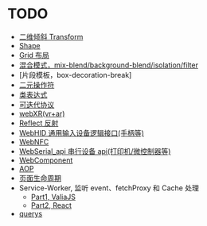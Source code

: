 # TODO

- [二维倾斜 Transform](https://developer.mozilla.org/zh-CN/docs/Web/CSS/transform-function/skew)
- [Shape](https://developer.mozilla.org/zh-CN/docs/Web/CSS/shape-outside)
- [Grid 布局](https://developer.mozilla.org/zh-CN/docs/Web/CSS/grid-auto-flow)
- [混合模式，mix-blend/background-blend/isolation/filter](https://developer.mozilla.org/zh-CN/docs/Web/CSS/mix-blend-mode)
- [片段模板，box-decoration-break]
- [二元操作符](https://developer.mozilla.org/zh-CN/docs/Web/JavaScript/Reference/Operators/Bitwise_Operators)
- [类表达式](https://developer.mozilla.org/zh-CN/docs/Web/JavaScript/Reference/Operators/class)
- [可迭代协议](https://developer.mozilla.org/zh-CN/docs/Web/JavaScript/Reference/Iteration_protocols)
- [webXR(vr+ar)](https://developer.mozilla.org/zh-CN/docs/Web/API/WebXR_Device_API)
- [Reflect 反射](https://developer.mozilla.org/zh-CN/docs/Web/JavaScript/Reference/Global_Objects/Reflect)
- [WebHID 通用输入设备逻辑接口(手柄等)](https://wicg.github.io/webhid/)
- [WebNFC](https://web.dev/nfc/)
- [WebSerial_api 串行设备 api(打印机/微控制器等)](https://wicg.github.io/serial/)
- [WebComponent](https://developer.mozilla.org/en-US/docs/Web/Web_Components)
- [AOP](https://juejin.cn/post/6903484050095210509)
- [页面生命周期](https://juejin.cn/post/6906779518040539144)
- Service-Worker, 监听 event、fetchProxy 和 Cache 处理
  - [Part1, ValiaJS](https://ithelp.ithome.com.tw/articles/10216819)
  - [Part2, React](https://juejin.im/post/6881616183158636552)
- [querys](https://github.com/microsoft/vscode/blob/ad91637f6a8ac84fcd8ac1b5449127c3460e828e/src/vs/editor/contrib/clipboard/clipboard.ts#L25)
